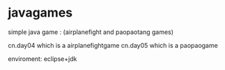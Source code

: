 javagames
=========

simple java game : (airplanefight and paopaotang games)

cn.day04    which is a airplanefightgame
cn.day05    which is a paopaogame

enviroment:
          eclipse+jdk
